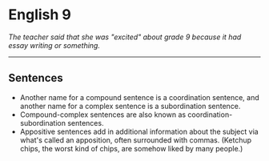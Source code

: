 # English 9

*The teacher said that she was "excited" about grade 9 because it had essay writing or something.*

---

## Sentences

+ Another name for a compound sentence is a coordination sentence, and another name for a complex sentence is a subordination sentence.
+ Compound-complex sentences are also known as coordination-subordination sentences.
+ Appositive sentences add in additional information about the subject via what's called an apposition, often surrounded with commas. (Ketchup chips, the worst kind of chips, are somehow liked by many people.)
